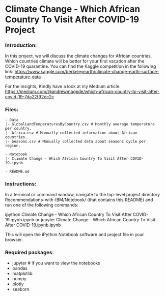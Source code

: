 # Climate Change - Which African Country To Visit After COVID-19 Project

### Introduction:
In this project, we will discuss the climate changes for African countries. Which countries climate will be better for your first vacation after the COVID-19 quarantine.
You can find the Kaggle competition in the following link: https://www.kaggle.com/berkeleyearth/climate-change-earth-surface-temperature-data

For the insights, Kindly have a look at my Medium article https://medium.com/@andrewmagede/which-african-country-to-visit-after-covid-19-7da22f92dc2c

### Files:
```
- Data
|- GlobalLandTemperaturesByCountry.csv # Monthly average temperature per country.
|- Africa.csv # Manually collected information about African countries.
|- Seasons.csv # Manually collected data about seasons cycle per region.

- Notebook
|- Climate Change - Which African Country To Visit After COVID-19.ipynb

- README.md
```
### Instructions:
In a terminal or command window, navigate to the top-level project directory Recommendations-with-IBM/Notebook/ (that contains this README) and run one of the following commands:

ipython Climate Change - Which African Country To Visit After COVID-19.ipynb.ipynb
or
jupyter Climate Change - Which African Country To Visit After COVID-19.ipynb.ipynb

This will open the iPython Notebook software and project file in your browser.

### Required packages:

- jupyter # If you want to view the notebooks
- pandas
- matplotlib
- numpy
- plotly
- seaborn
